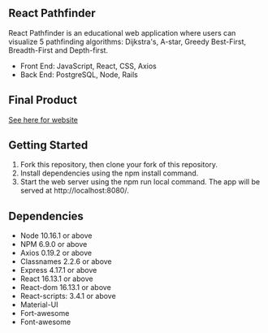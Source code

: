 ## React Pathfinder

React Pathfinder is an educational web application where users can visualize 5 pathfinding algorithms: Dijkstra's, A-star, Greedy Best-First, Breadth-First and Depth-first. 

* Front End: JavaScript, React, CSS, Axios
* Back End: PostgreSQL, Node, Rails

## Final Product
[See here for website](https://react-pathfinder.herokuapp.com/)

## Getting Started
1. Fork this repository, then clone your fork of this repository.
1. Install dependencies using the npm install command.
1. Start the web server using the npm run local command. The app will be served at http://localhost:8080/.

## Dependencies

* Node 10.16.1 or above
* NPM 6.9.0 or above
* Axios 0.19.2 or above
* Classnames 2.2.6 or above
* Express 4.17.1 or above
* React 16.13.1 or above
* React-dom 16.13.1 or above
* React-scripts: 3.4.1 or above
* Material-UI
* Fort-awesome
* Font-awesome